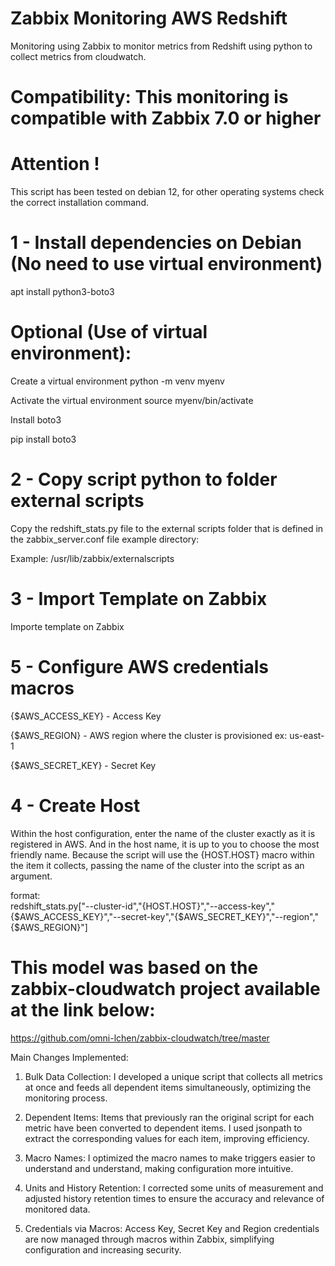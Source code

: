 # Zabbix Monitoring AWS Redshift
Monitoring using Zabbix to monitor metrics from Redshift using python to collect metrics from cloudwatch.

# Compatibility: This monitoring is compatible with Zabbix 7.0 or higher

# Attention ! 
This script has been tested on debian 12, for other operating systems check the correct installation command.

# 1 - Install dependencies on Debian (No need to use virtual environment)
apt install python3-boto3

# Optional (Use of virtual environment):
Create a virtual environment
python -m venv myenv

Activate the virtual environment
source myenv/bin/activate

Install boto3
 
 pip install boto3

# 2 - Copy script python to folder external scripts
Copy the redshift_stats.py file to the external scripts folder that is defined in the zabbix_server.conf file example directory:

  Example:
  /usr/lib/zabbix/externalscripts

# 3 - Import Template on Zabbix
Importe template on Zabbix

# 5 - Configure AWS credentials macros

{$AWS_ACCESS_KEY} - Access Key

{$AWS_REGION} - AWS region where the cluster is provisioned ex: us-east-1

{$AWS_SECRET_KEY} - Secret Key

# 4 - Create Host 
Within the host configuration, enter the name of the cluster exactly as it is registered in AWS. And in the host name, it is up to you to choose the most friendly name. Because the script will use the {HOST.HOST} macro within the item it collects, passing the name of the cluster into the script as an argument.

format: 	
redshift_stats.py["--cluster-id","{HOST.HOST}","--access-key","{$AWS_ACCESS_KEY}","--secret-key","{$AWS_SECRET_KEY}","--region","{$AWS_REGION}"]

# This model was based on the zabbix-cloudwatch project available at the link below:

https://github.com/omni-lchen/zabbix-cloudwatch/tree/master

Main Changes Implemented:

1. Bulk Data Collection: I developed a unique script that collects all metrics at once and feeds all dependent items simultaneously, optimizing the monitoring process.

2. Dependent Items: Items that previously ran the original script for each metric have been converted to dependent items. I used jsonpath to extract the corresponding values ​​for each item, improving efficiency.

3. Macro Names: I optimized the macro names to make triggers easier to understand and understand, making configuration more intuitive.

4. Units and History Retention: I corrected some units of measurement and adjusted history retention times to ensure the accuracy and relevance of monitored data.

5. Credentials via Macros: Access Key, Secret Key and Region credentials are now managed through macros within Zabbix, simplifying configuration and increasing security.
